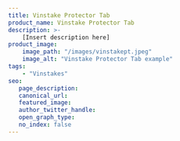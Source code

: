 ```yaml
---
title: Vinstake Protector Tab
product_name: Vinstake Protector Tab
description: >-
    [Insert description here]
product_image:
    image_path: "/images/vinstakept.jpeg"
    image_alt: "Vinstake Protector Tab example"
tags:
    - "Vinstakes"
seo:
   page_description:
   canonical_url:
   featured_image:
   author_twitter_handle:
   open_graph_type:
   no_index: false
---
```

